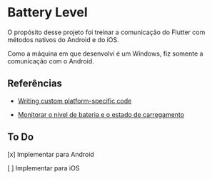 # Battery Level
O propósito desse projeto foi treinar a comunicação do Flutter com métodos nativos do Android e do iOS. 

Como a máquina em que desenvolvi é um Windows, fiz somente a comunicação com o Android. 

## Referências
- [Writing custom platform-specific code](https://docs.flutter.dev/development/platform-integration/platform-channels)

- [Monitorar o nível de bateria e o estado de carregamento](https://developer.android.com/training/monitoring-device-state/battery-monitoring?hl=pt-br)

## To Do
[x] Implementar para Android

[ ] Implementar para iOS
